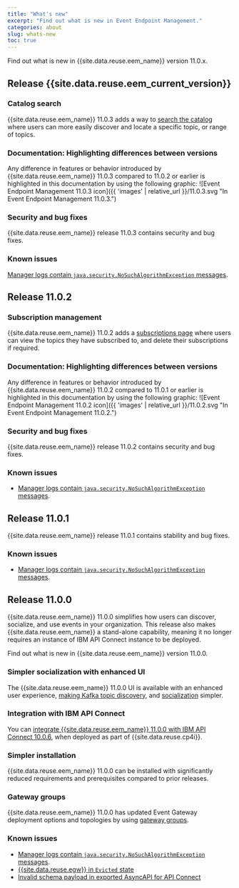 ```yaml
---
title: "What's new"
excerpt: "Find out what is new in Event Endpoint Management."
categories: about
slug: whats-new
toc: true
---
```


Find out what is new in {{site.data.reuse.eem_name}} version 11.0.x.

## Release {{site.data.reuse.eem_current_version}}

### Catalog search

{{site.data.reuse.eem_name}} 11.0.3 adds a way to [search the catalog](../../consume-subscribe/discovering-topics#searching-the-catalog) where users can more easily discover and locate a specific topic, or range of topics.


### Documentation: Highlighting differences between versions

Any difference in features or behavior introduced by {{site.data.reuse.eem_name}} 11.0.3 compared to 11.0.2 or earlier is highlighted in this documentation by using the following graphic: ![Event Endpoint Management 11.0.3 icon]({{ 'images' | relative_url }}/11.0.3.svg "In Event  Endpoint Management 11.0.3.")

### Security and bug fixes

{{site.data.reuse.eem_name}} release 11.0.3 contains security and bug fixes.

### Known issues

[Manager logs contain `java.security.NoSuchAlgorithmException` messages](../../troubleshooting/no-such-algorithm-log).

## Release 11.0.2

### Subscription management

{{site.data.reuse.eem_name}} 11.0.2 adds a [subscriptions page](../../consume-subscribe/managing-subscriptions) where users can view the topics they have subscribed to, and delete their subscriptions if required.

### Documentation: Highlighting differences between versions

Any difference in features or behavior introduced by {{site.data.reuse.eem_name}} 11.0.2 compared to 11.0.1 or earlier is highlighted in this documentation by using the following graphic: ![Event Endpoint Management 11.0.2 icon]({{ 'images' | relative_url }}/11.0.2.svg "In Event Endpoint Management 11.0.2.")

### Security and bug fixes

{{site.data.reuse.eem_name}} release 11.0.2 contains security and bug fixes.

### Known issues

- [Manager logs contain `java.security.NoSuchAlgorithmException` messages](../../troubleshooting/no-such-algorithm-log).

## Release 11.0.1

{{site.data.reuse.eem_name}} release 11.0.1 contains stability and bug fixes.

### Known issues

- [Manager logs contain `java.security.NoSuchAlgorithmException` messages](../../troubleshooting/no-such-algorithm-log).

## Release 11.0.0

{{site.data.reuse.eem_name}} 11.0.0 simplifies how users can discover, socialize, and use events in your organization. This release also makes {{site.data.reuse.eem_name}} a stand-alone capability, meaning it no longer requires an instance of IBM API Connect instance to be deployed.

Find out what is new in {{site.data.reuse.eem_name}} version 11.0.0.

### Simpler socialization with enhanced UI

The {{site.data.reuse.eem_name}} 11.0.0 UI is available with an enhanced user experience, [making Kafka topic discovery](../../describe/adding-topics), and [socialization](../../describe/publishing-topics) simpler.

### Integration with IBM API Connect

You can [integrate {{site.data.reuse.eem_name}} 11.0.0 with IBM API Connect 10.0.6](../../integrating-with-apic/overview), when deployed as part of {{site.data.reuse.cp4i}}.

### Simpler installation

{{site.data.reuse.eem_name}} 11.0.0 can be installed with significantly reduced requirements and prerequisites compared to prior releases.

### Gateway groups

{{site.data.reuse.eem_name}} 11.0.0 has updated Event Gateway deployment options and topologies by using [gateway groups](../key-concepts#gateway-group).

### Known issues

- [Manager logs contain `java.security.NoSuchAlgorithmException` messages](../../troubleshooting/no-such-algorithm-log).
- [{{site.data.reuse.egw}} in `Evicted` state](../../troubleshooting/evicted-gateway)
- [Invalid schema payload in exported AsyncAPI for API Connect](../../troubleshooting/invalid-async-api)